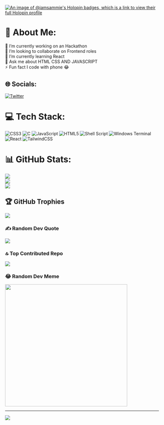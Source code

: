 [![An image of @iamsammie's Holopin badges, which is a link to view their full Holopin profile](https://holopin.me/iamsammie)](https://holopin.io/@iamsammie)

# 💫 About Me:
🔭 I’m currently working on an Hackathon<br>👯 I’m looking to collaborate on Frontend roles<br>🌱 I’m currently learning React<br>💬 Ask me about HTML CSS AND JAVASCRIPT<br>⚡ Fun fact I code with phone 😂


## 🌐 Socials:
[![Twitter](https://img.shields.io/badge/Twitter-%231DA1F2.svg?logo=Twitter&logoColor=white)](https://twitter.com/1_Am_Sammie) 

# 💻 Tech Stack:
![CSS3](https://img.shields.io/badge/css3-%231572B6.svg?style=for-the-badge&logo=css3&logoColor=white) ![C](https://img.shields.io/badge/c-%2300599C.svg?style=for-the-badge&logo=c&logoColor=white) ![JavaScript](https://img.shields.io/badge/javascript-%23323330.svg?style=for-the-badge&logo=javascript&logoColor=%23F7DF1E) ![HTML5](https://img.shields.io/badge/html5-%23E34F26.svg?style=for-the-badge&logo=html5&logoColor=white) ![Shell Script](https://img.shields.io/badge/shell_script-%23121011.svg?style=for-the-badge&logo=gnu-bash&logoColor=white) ![Windows Terminal](https://img.shields.io/badge/Windows%20Terminal-%234D4D4D.svg?style=for-the-badge&logo=windows-terminal&logoColor=white) ![React](https://img.shields.io/badge/react-%2320232a.svg?style=for-the-badge&logo=react&logoColor=%2361DAFB) ![TailwindCSS](https://img.shields.io/badge/tailwindcss-%2338B2AC.svg?style=for-the-badge&logo=tailwind-css&logoColor=white)
# 📊 GitHub Stats:
![](https://github-readme-stats.vercel.app/api?username=1AmSammi3&theme=city_light&hide_border=false&include_all_commits=true&count_private=false)<br/>
![](https://github-readme-streak-stats.herokuapp.com/?user=1AmSammi3&theme=city_light&hide_border=false)<br/>
![](https://github-readme-stats.vercel.app/api/top-langs/?username=1AmSammi3&theme=city_light&hide_border=false&include_all_commits=true&count_private=false&layout=compact)

## 🏆 GitHub Trophies
![](https://github-profile-trophy.vercel.app/?username=1AmSammi3&theme=discord&no-frame=true&no-bg=true&margin-w=4)

### ✍️ Random Dev Quote
![](https://quotes-github-readme.vercel.app/api?type=vetical&theme=radical)

### 🔝 Top Contributed Repo
![](https://github-contributor-stats.vercel.app/api?username=1AmSammi3&limit=5&theme=algolia&combine_all_yearly_contributions=true)

### 😂 Random Dev Meme
<img src='https://randommeme-five.vercel.app/' style="height: 400px;"/>

---
[![](https://visitcount.itsvg.in/api?id=1AmSammi3&icon=3&color=1)](https://visitcount.itsvg.in)

<!-- Proudly created with GPRM ( https://gprm.itsvg.in ) -->
<!---
1AmSammi3/1AmSammi3 is a ✨ special ✨ repository because its `README.md` (this file) appears on your GitHub profile.
You can click the Preview link to take a look at your changes.
--->
